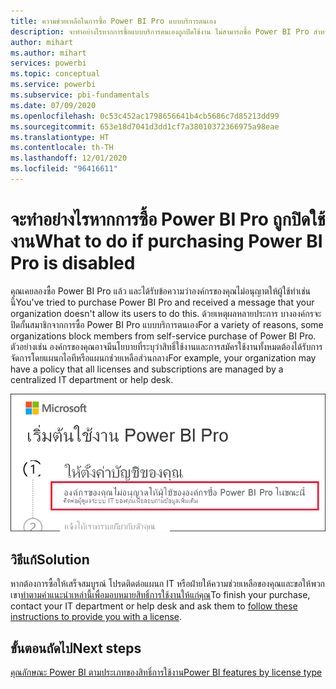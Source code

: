 ```yaml
---
title: ความช่วยเหลือในการซื้อ Power BI Pro แบบบริการตนเอง
description: จะทำอย่างไรหากการซื้อแบบบริการตนเองถูกปิดใช้งาน ไม่สามารถซื้อ Power BI Pro สำหรับบริการ Power BI ได้
author: mihart
ms.author: mihart
services: powerbi
ms.topic: conceptual
ms.service: powerbi
ms.subservice: pbi-fundamentals
ms.date: 07/09/2020
ms.openlocfilehash: 0c53c452ac1798656641b4cb5686c7d85213dd99
ms.sourcegitcommit: 653e18d7041d3dd1cf7a38010372366975a98eae
ms.translationtype: HT
ms.contentlocale: th-TH
ms.lasthandoff: 12/01/2020
ms.locfileid: "96416611"
---
```

# <a name="what-to-do-if-purchasing-power-bi-pro-is-disabled"></a><span data-ttu-id="768bb-104">จะทำอย่างไรหากการซื้อ Power BI Pro ถูกปิดใช้งาน</span><span class="sxs-lookup"><span data-stu-id="768bb-104">What to do if purchasing Power BI Pro is disabled</span></span>

<span data-ttu-id="768bb-105">คุณเคยลองซื้อ Power BI Pro แล้ว และได้รับข้อความว่าองค์กรของคุณไม่อนุญาตให้ผู้ใช้ทำเช่นนี้</span><span class="sxs-lookup"><span data-stu-id="768bb-105">You've tried to purchase Power BI Pro and received a message that your organization doesn't allow its users to do this.</span></span> <span data-ttu-id="768bb-106">ด้วยเหตุผลหลายประการ บางองค์กรจะปิดกั้นสมาชิกจากการซื้อ Power BI Pro แบบบริการตนเอง</span><span class="sxs-lookup"><span data-stu-id="768bb-106">For a variety of reasons, some organizations block members from self-service purchase of Power BI Pro.</span></span>  <span data-ttu-id="768bb-107">ตัวอย่างเช่น องค์กรของคุณอาจมีนโยบายที่ระบุว่าสิทธิ์ใช้งานและการสมัครใช้งานทั้งหมดต้องได้รับการจัดการโดยแผนกไอทีหรือแผนกช่วยเหลือส่วนกลาง</span><span class="sxs-lookup"><span data-stu-id="768bb-107">For example, your organization may have a policy that all licenses and subscriptions are managed by a centralized IT department or help desk.</span></span> 

![ภาพหน้าจอที่แสดงข้อความข้อผิดพลาดหลังจากการเลือกให้ตั้งค่าบัญชีของคุณ](media/service-self-service-purchase-help/power-bi-error.png)

## <a name="solution"></a><span data-ttu-id="768bb-109">วิธีแก้</span><span class="sxs-lookup"><span data-stu-id="768bb-109">Solution</span></span>
<span data-ttu-id="768bb-110">หากต้องการซื้อให้เสร็จสมบูรณ์ โปรดติดต่อแผนก IT หรือฝ่ายให้ความช่วยเหลือของคุณและขอให้พวกเขา[ทำตามคำแนะนำเหล่านี้เพื่อมอบหมายสิทธิ์การใช้งานให้แก่คุณ](../admin/service-admin-manage-licenses.md)</span><span class="sxs-lookup"><span data-stu-id="768bb-110">To finish your purchase, contact your IT department or help desk and ask them to [follow these instructions to provide you with a license](../admin/service-admin-manage-licenses.md).</span></span>

## <a name="next-steps"></a><span data-ttu-id="768bb-111">ขั้นตอนถัดไป</span><span class="sxs-lookup"><span data-stu-id="768bb-111">Next steps</span></span>
[<span data-ttu-id="768bb-112">คุณลักษณะ Power BI ตามประเภทของสิทธิ์การใช้งาน</span><span class="sxs-lookup"><span data-stu-id="768bb-112">Power BI features by license type</span></span>](service-features-license-type.md)